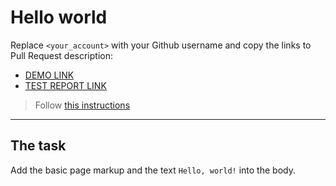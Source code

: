 # Hello world
Replace `<your_account>` with your Github username and copy the links to Pull Request description:
- [DEMO LINK](https://stepan-petelytskyi.github.io/layout_hello-world/)
- [TEST REPORT LINK](https://stepan-petelytskyi.github.io/layout_hello-world/report/html_report/)

> Follow [this instructions](https://mate-academy.github.io/layout_task-guideline/#how-to-solve-the-layout-tasks-on-github)
___

## The task
Add the basic page markup and the text `Hello, world!` into the body.
